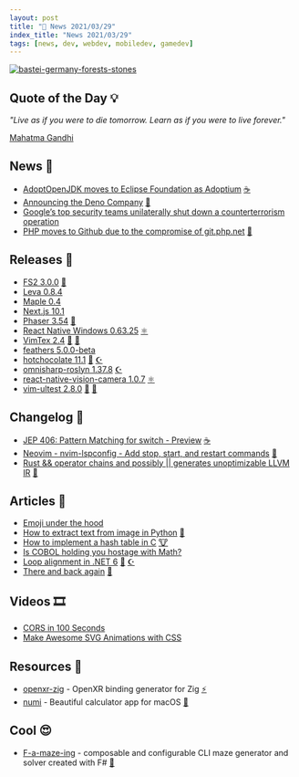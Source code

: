 ```yaml
---
layout: post
title: "📜 News 2021/03/29"
index_title: "News 2021/03/29"
tags: [news, dev, webdev, mobiledev, gamedev]
---
```


<a href="https://daily-tech-news.github.io/2021/03/29/news.html">
  <img src="https://user-images.githubusercontent.com/430272/112912880-fd2a4280-90ce-11eb-932e-b1b2e77ebcfb.jpeg"
     alt="bastei-germany-forests-stones"
     class="image">
</a>

## Quote of the Day 💡

_"Live as if you were to die tomorrow. Learn as if you were to live forever."_

[Mahatma Gandhi](https://en.wikipedia.org/wiki/Mahatma_Gandhi)

## News 📰

- [AdoptOpenJDK moves to Eclipse Foundation as Adoptium](https://www.theserverside.com/news/252498427/AdoptOpenJDK-moves-to-Eclipse-Foundation-as-Adoptium) [☕️](https://www.java.com "#java")
- [Announcing the Deno Company](https://deno.com/blog/the-deno-company) [🔶](https://www.ecma-international.org "#javascript")
- [Google’s top security teams unilaterally shut down a counterterrorism operation](https://www.technologyreview.com/2021/03/26/1021318/google-security-shut-down-counter-terrorist-us-ally/)
- [PHP moves to Github due to the compromise of git.php.net](https://news-web.php.net/php.internals/113838) [🐘](https://www.php.net "#php")

## Releases 🥳

- [FS2 3.0.0](https://github.com/typelevel/fs2/releases/tag/v3.0.0) [💈](https://www.scala-lang.org "#scala")
- [Leva 0.8.4](https://github.com/pmndrs/leva/releases/tag/leva@0.8.4)
- [Maple 0.4](https://github.com/lukechu10/maple/blob/master/CHANGELOG.md#-040-2021-03-25)
- [Next.js 10.1](https://nextjs.org/blog/next-10-1)
- [Phaser 3.54](https://github.com/photonstorm/phaser/releases/tag/v3.54.0) [🔶](https://www.ecma-international.org "#javascript")
- [React Native Windows 0.63.25](https://github.com/microsoft/react-native-windows/releases/tag/react-native-windows_v0.63.25) [⚛️ ](https://reactnative.dev "#reactnative")
- [VimTex 2.4](https://github.com/lervag/vimtex/releases/tag/v2.4) [🍃](https://www.vim.org "#vim") [🍃](https://neovim.io "#neovim")
- [feathers 5.0.0-beta](https://github.com/feathersjs/feathers/releases/tag/v5.0.0-beta.0)
- [hotchocolate 11.1](https://github.com/ChilliCream/hotchocolate/releases/tag/11.1.0) [🔷](https://fsharp.org "#fsharp #dotnet") [☪️ ](https://docs.microsoft.com/en-us/dotnet/csharp "#csharp #dotnet")
- [omnisharp-roslyn 1.37.8](https://github.com/OmniSharp/omnisharp-roslyn/releases/tag/v1.37.8) [☪️ ](https://docs.microsoft.com/en-us/dotnet/csharp "#csharp #dotnet")
- [react-native-vision-camera 1.0.7](https://github.com/cuvent/react-native-vision-camera/releases/tag/v1.0.7) [⚛️ ](https://reactnative.dev "#reactnative")
- [vim-ultest 2.8.0](https://github.com/rcarriga/vim-ultest/releases/tag/v2.8.0) [🍃](https://www.vim.org "#vim") [🍃](https://neovim.io "#neovim")

## Changelog 👀

- [JEP 406: Pattern Matching for switch - Preview](https://openjdk.java.net/jeps/406) [☕️](https://www.java.com "#java")
- [Neovim - nvim-lspconfig - Add stop, start, and restart commands](https://github.com/neovim/nvim-lspconfig/pull/802) [🍃](https://neovim.io "#neovim")
- [Rust && operator chains and possibly || generates unoptimizable LLVM IR](https://github.com/rust-lang/rust/issues/83623) [🦀](https://www.rust-lang.org "#rust")

## Articles 📜

- [Emoji under the hood](https://tonsky.me/blog/emoji/)
- [How to extract text from image in Python](https://hinty.io/vserhiyev/how-to-extract-text-from-image-in-python/) [🐍](https://www.python.org "#python")
- [How to implement a hash table in C](https://benhoyt.com/writings/hash-table-in-c/) [🐮](https://www.iso.org/standard/74528.html "#clang")
- [Is COBOL holding you hostage with Math?](https://medium.com/the-technical-archaeologist/is-cobol-holding-you-hostage-with-math-5498c0eb428b)
- [Loop alignment in .NET 6](https://devblogs.microsoft.com/dotnet/loop-alignment-in-net-6/) [🔷](https://fsharp.org "#fsharp #dotnet") [☪️ ](https://docs.microsoft.com/en-us/dotnet/csharp "#csharp #dotnet")
- [There and back again](https://juliu.is/there-and-back-again/) [🔰](https://elm-lang.org)

## Videos 🎞

- [CORS in 100 Seconds](https://www.youtube.com/watch?v=4KHiSt0oLJ0)
- [Make Awesome SVG Animations with CSS](https://www.youtube.com/watch?v=UTHgr6NLeEw)

## Resources 🎪

- [openxr-zig](https://github.com/s-ol/openxr-zig) - OpenXR binding generator for Zig [⚡️](https://ziglang.org "#ziglang")
- [numi](https://github.com/nikolaeu/numi) - Beautiful calculator app for macOS [🍎](https://http://www.apple.com "#apple")

## Cool 😍

- [F-a-maze-ing](https://github.com/aPixelInSpace/F-a-maze-ing) - composable and configurable CLI maze generator and solver created with F# [🔷](https://fsharp.org "#fsharp #dotnet")

